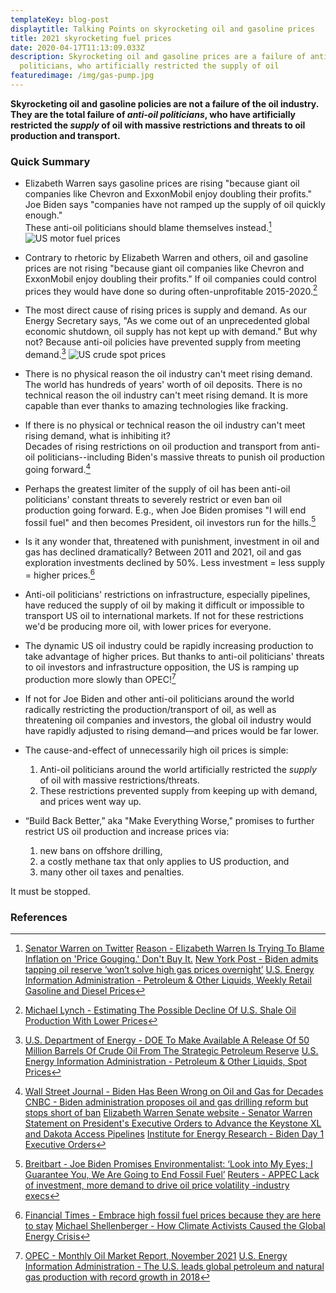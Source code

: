 ```yaml
---
templateKey: blog-post
displaytitle: Talking Points on skyrocketing oil and gasoline prices
title: 2021 skyrocketing fuel prices
date: 2020-04-17T11:13:09.033Z
description: Skyrocketing oil and gasoline prices are a failure of anti-oil
  politicians, who artificially restricted the supply of oil
featuredimage: /img/gas-pump.jpg
---
```

**Skyrocketing oil and gasoline policies are not a failure of the oil industry. They are the total failure of *anti-oil politicians*, who have artificially restricted the *supply* of oil with massive restrictions and threats to oil production and transport.**

### Quick Summary

- Elizabeth Warren says gasoline prices are rising "because giant oil companies like Chevron and ExxonMobil enjoy doubling their profits." Joe Biden says "companies have not ramped up the supply of oil quickly enough."\
These anti-oil politicians should blame themselves instead.[^1]
![US motor fuel prices](/img/motor-fuels.png)

- Contrary to rhetoric by Elizabeth Warren and others, oil and gasoline prices are not rising "because giant oil companies like Chevron and ExxonMobil enjoy doubling their profits." If oil companies could control prices they would have done so during often-unprofitable 2015-2020.[^2]

- The most direct cause of rising prices is supply and demand. As our Energy Secretary says, "As we come out of an unprecedented global economic shutdown, oil supply has not kept up with demand." But why not? Because anti-oil policies have prevented supply from meeting demand.[^3]
![US crude spot prices](/img/crude-oil.png)

- There is no physical reason the oil industry can't meet rising demand. The world has hundreds of years' worth of oil deposits. There is no technical reason the oil industry can't meet rising demand. It is more capable than ever thanks to amazing technologies like fracking.

- If there is no physical or technical reason the oil industry can't meet rising demand, what is inhibiting it?\
Decades of rising restrictions on oil production and transport from anti-oil politicians--including Biden's massive threats to punish oil production going forward.[^4]

- Perhaps the greatest limiter of the supply of oil has been anti-oil politicians' constant threats to severely restrict or even ban oil production going forward. E.g., when Joe Biden promises "I will end fossil fuel" and then becomes President, oil investors run for the hills.[^5]

- Is it any wonder that, threatened with punishment, investment in oil and gas has declined dramatically? Between 2011 and 2021, oil and gas exploration investments declined by 50%. Less investment = less supply = higher prices.[^6]

- Anti-oil politicians' restrictions on infrastructure, especially pipelines, have reduced the supply of oil by making it difficult or impossible to transport US oil to international markets. If not for these restrictions we'd be producing more oil, with lower prices for everyone.

- The dynamic US oil industry could be rapidly increasing production to take advantage of higher prices. But thanks to anti-oil politicians' threats to oil investors and infrastructure opposition, the US is ramping up production more slowly than OPEC![^7]

- If not for Joe Biden and other anti-oil politicians around the world radically restricting the production/transport of oil, as well as threatening oil companies and investors, the global oil industry would have rapidly adjusted to rising demand—and prices would be far lower.

- The cause-and-effect of unnecessarily high oil prices is simple:
    1. Anti-oil politicians around the world artificially restricted the *supply* of oil with massive restrictions/threats.
    2. These restrictions prevented supply from keeping up with demand, and prices went way up.

- “Build Back Better,” aka "Make Everything Worse," promises to further restrict US oil production and increase prices via:
    1. new bans on offshore drilling,
    2. a costly methane tax that only applies to US production, and
    3. many other oil taxes and penalties.
    
It must be stopped.

### References

[^1]:
    [Senator Warren on Twitter](https://twitter.com/SenWarren/status/1462145283933016067)
    [Reason - Elizabeth Warren Is Trying To Blame Inflation on 'Price Gouging.' Don't Buy It.](https://reason.com/2021/11/22/elizabeth-warren-is-trying-to-blame-inflation-on-price-gouging-dont-buy-it/)
    [New York Post - Biden admits tapping oil reserve ‘won’t solve high gas prices overnight’](https://nypost.com/2021/11/23/joe-biden-says-oil-release-wont-solve-gas-problems-overnight/)
    [U.S. Energy Information Administration - Petroleum & Other Liquids, Weekly Retail Gasoline and Diesel Prices](https://www.eia.gov/dnav/pet/pet_pri_gnd_dcus_nus_w.htm)

[^2]: [Michael Lynch - Estimating The Possible Decline Of U.S. Shale Oil Production With Lower Prices](https://www.forbes.com/sites/michaellynch/2020/03/17/estimating-the-possible-decline-of-us-shale-oil-production-with-lower-prices/)

[^3]:
    [U.S. Department of Energy - DOE To Make Available A Release Of 50 Million Barrels Of Crude Oil From The Strategic Petroleum Reserve](https://www.energy.gov/articles/doe-make-available-release-50-million-barrels-crude-oil-strategic-petroleum-reserve)
    [U.S. Energy Information Administration - Petroleum & Other Liquids, Spot Prices](https://www.eia.gov/dnav/pet/pet_pri_spt_s1_m.htm)

[^4]:
    [Wall Street Journal - Biden Has Been Wrong on Oil and Gas for Decades](https://www.wsj.com/articles/biden-pipeline-oil-gas-industry-fracking-energy-11634944872)
    [CNBC - Biden administration proposes oil and gas drilling reform but stops short of ban](https://www.cnbc.com/2021/11/26/biden-recommends-reforms-to-oil-and-gas-drilling-stops-short-of-ban.html)
    [Elizabeth Warren Senate website - Senator Warren Statement on President's Executive Orders to Advance the Keystone XL and Dakota Access Pipelines](https://www.warren.senate.gov/newsroom/press-releases/senator-warren-statement-on-president-and-039s-executive-orders-to-advance-the-keystone-xl-and-dakota-access-pipelines)
    [Institute for Energy Research - Biden Day 1 Executive Orders](https://www.instituteforenergyresearch.org/regulation/biden-day-1-executive-orders/)

[^5]:
    [Breitbart - Joe Biden Promises Environmentalist: ‘Look into My Eyes; I Guarantee You, We Are Going to End Fossil Fuel’](https://www.breitbart.com/politics/2019/09/07/joe-biden-promises-environmentalist-look-into-my-eyes-i-guarantee-you-we-are-going-to-end-fossil-fuel/)
    [Reuters - APPEC Lack of investment, more demand to drive oil price volatility -industry execs](https://www.reuters.com/business/energy/appec-lack-investment-more-demand-drive-oil-price-volatility-industry-execs-2021-09-28/)

[^6]:
    [Financial Times - Embrace high fossil fuel prices because they are here to stay](https://www.ft.com/content/a15e7ade-dad0-4ed3-a172-1974ac9d5b23)
    [Michael Shellenberger - How Climate Activists Caused the Global Energy Crisis](https://michaelshellenberger.substack.com/p/how-climate-activists-caused-the)

[^7]:
    [OPEC - Monthly Oil Market Report, November 2021](https://www.opec.org/opec_web/en/publications/338.htm)
    [U.S. Energy Information Administration - The U.S. leads global petroleum and natural gas production with record growth in 2018](https://www.eia.gov/todayinenergy/detail.php?id=40973)
